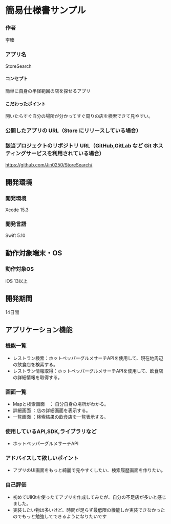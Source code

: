 
# 簡易仕様書サンプル

### 作者
李臻
### アプリ名
StoreSearch

#### コンセプト
簡単に自身の半径範囲の店を探せるアプリ


#### こだわったポイント
開いたらすぐ自分の場所が分かってすぐ周りの店を検索できて見やすい。

### 公開したアプリの URL（Store にリリースしている場合）


### 該当プロジェクトのリポジトリ URL（GitHub,GitLab など Git ホスティングサービスを利用されている場合）
https://github.com/Jin0250/StoreSearch/

## 開発環境
### 開発環境
Xcode 15.3

### 開発言語
Swift 5.10

## 動作対象端末・OS
### 動作対象OS
iOS 13以上

## 開発期間
14日間

## アプリケーション機能

### 機能一覧
- レストラン検索：ホットペッパーグルメサーチAPIを使用して、現在地周辺の飲食店を検索する。
- レストラン情報取得：ホットペッパーグルメサーチAPIを使用して、飲食店の詳細情報を取得する。

### 画面一覧
- Mapと検索画面　： 自分自身の場所がわかる。
- 詳細画面 ：店の詳細画面を表示する。
- 一覧画面 ：検索結果の飲食店を一覧表示する。

### 使用しているAPI,SDK,ライブラリなど
- ホットペッパーグルメサーチAPI

### アドバイスして欲しいポイント
- アプリのUI画面をもっと綺麗で見やすくしたい、検索履歴画面を作りたい。

### 自己評価
- 初めてUIKitを使ったてアプリを作成してみたが、自分の不足店が多いと感じました。
- 実装したい物は多いけど、時間が足らず最低限の機能しか実装できなかったのでもっと勉強してできるようになりたいです
